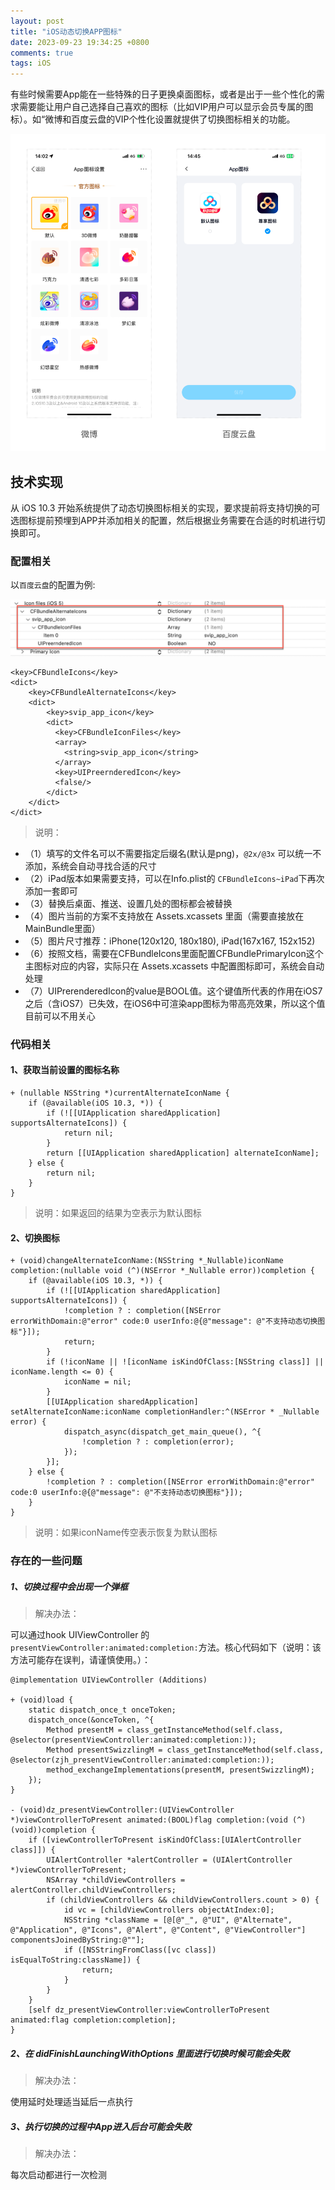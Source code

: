 ```yaml
---
layout: post
title: "iOS动态切换APP图标"
date: 2023-09-23 19:34:25 +0800
comments: true
tags: iOS
---
```


有些时候需要App能在一些特殊的日子更换桌面图标，或者是出于一些个性化的需求需要能让用户自己选择自己喜欢的图标（比如VIP用户可以显示会员专属的图标）。如“微博和百度云盘的VIP个性化设置就提供了切换图标相关的功能。

![demo](/images/ios_alternate_appicon/demo.png)

## 技术实现

从 iOS 10.3 开始系统提供了动态切换图标相关的实现，要求提前将支持切换的可选图标提前预埋到APP并添加相关的配置，然后根据业务需要在合适的时机进行切换即可。

### 配置相关

以`百度云盘`的配置为例:

![info_plist](/images/ios_alternate_appicon/info_plist.png)

```
<key>CFBundleIcons</key>
<dict>
    <key>CFBundleAlternateIcons</key>
    <dict>
        <key>svip_app_icon</key>
        <dict>
          <key>CFBundleIconFiles</key>
          <array>
            <string>svip_app_icon</string>
          </array>
          <key>UIPreernderedIcon</key>
          <false/>
        </dict>
    </dict>
</dict>
```

> 说明：

- （1）填写的文件名可以不需要指定后缀名(默认是png)，`@2x/@3x` 可以统一不添加，系统会自动寻找合适的尺寸
- （2）iPad版本如果需要支持，可以在Info.plist的 `CFBundleIcons~iPad`下再次添加一套即可
- （3）替换后桌面、推送、设置几处的图标都会被替换
- （4）图片当前的方案不支持放在 Assets.xcassets 里面（需要直接放在MainBundle里面）
- （5）图片尺寸推荐：iPhone(120x120, 180x180), iPad(167x167, 152x152)
- （6）按照文档，需要在CFBundleIcons里面配置CFBundlePrimaryIcon这个主图标对应的内容，实际只在 Assets.xcassets 中配置图标即可，系统会自动处理
- （7）UIPrerenderedIcon的value是BOOL值。这个键值所代表的作用在iOS7之后（含iOS7）已失效，在iOS6中可渲染app图标为带高亮效果，所以这个值目前可以不用关心

### 代码相关

#### 1、获取当前设置的图标名称

```
+ (nullable NSString *)currentAlternateIconName {
    if (@available(iOS 10.3, *)) {
        if (![[UIApplication sharedApplication] supportsAlternateIcons]) {
            return nil;
        }
        return [[UIApplication sharedApplication] alternateIconName];
    } else {
        return nil;
    }
}
```

> 说明：如果返回的结果为空表示为默认图标

#### 2、切换图标

```
+ (void)changeAlternateIconName:(NSString *_Nullable)iconName completion:(nullable void (^)(NSError *_Nullable error))completion {
    if (@available(iOS 10.3, *)) {
        if (![[UIApplication sharedApplication] supportsAlternateIcons]) {
            !completion ? : completion([NSError errorWithDomain:@"error" code:0 userInfo:@{@"message": @"不支持动态切换图标"}]);
            return;
        }
        if (!iconName || ![iconName isKindOfClass:[NSString class]] || iconName.length <= 0) {
            iconName = nil;
        }
        [[UIApplication sharedApplication] setAlternateIconName:iconName completionHandler:^(NSError * _Nullable error) {
            dispatch_async(dispatch_get_main_queue(), ^{
                !completion ? : completion(error);
            });
        }];
    } else {
        !completion ? : completion([NSError errorWithDomain:@"error" code:0 userInfo:@{@"message": @"不支持动态切换图标"}]);
    }
}
```

> 说明：如果iconName传空表示恢复为默认图标

### 存在的一些问题

##### 1、切换过程中会出现一个弹框

> 解决办法：

可以通过hook UIViewController 的 `presentViewController:animated:completion:`方法。核心代码如下（说明：该方法可能存在误判，请谨慎使用。）：

```
@implementation UIViewController (Additions)

+ (void)load {
    static dispatch_once_t onceToken;
    dispatch_once(&onceToken, ^{
        Method presentM = class_getInstanceMethod(self.class, @selector(presentViewController:animated:completion:));
        Method presentSwizzlingM = class_getInstanceMethod(self.class, @selector(zjh_presentViewController:animated:completion:));
        method_exchangeImplementations(presentM, presentSwizzlingM);
    });
}

- (void)dz_presentViewController:(UIViewController *)viewControllerToPresent animated:(BOOL)flag completion:(void (^)(void))completion {
    if ([viewControllerToPresent isKindOfClass:[UIAlertController class]]) {
        UIAlertController *alertController = (UIAlertController *)viewControllerToPresent;
        NSArray *childViewControllers = alertController.childViewControllers;
        if (childViewControllers && childViewControllers.count > 0) {
            id vc = [childViewControllers objectAtIndex:0];
            NSString *className = [@[@"_", @"UI", @"Alternate", @"Application", @"Icons", @"Alert", @"Content", @"ViewController"] componentsJoinedByString:@""];
            if ([NSStringFromClass([vc class]) isEqualToString:className]) {
                return;
            }
        }
    }
    [self dz_presentViewController:viewControllerToPresent animated:flag completion:completion];
}
```

##### 2、在 didFinishLaunchingWithOptions 里面进行切换时候可能会失败

> 解决办法：

使用延时处理适当延后一点执行

##### 3、执行切换的过程中App进入后台可能会失败

> 解决办法：

每次启动都进行一次检测